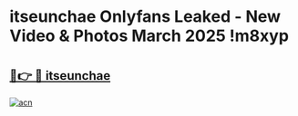 # itseunchae Onlyfans Leaked - New Video & Photos March 2025 !m8xyp

# <h2><a href="https://3tp344.iuczelnia.edu.pl?title=itseunchae&ref=m8xyp">🔗👉 🔴 itseunchae</a></h2>

[![acn](https://github.com/user-attachments/assets/0f9c940e-d8b0-45ae-aac7-cd30a18b3e1c)](https://3tp344.iuczelnia.edu.pl?title=itseunchae&ref=m8xyp)

